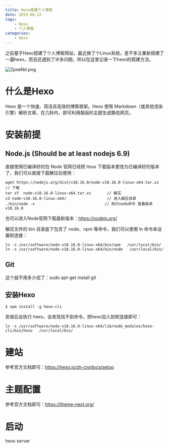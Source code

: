 ```yaml
---
title: Hexo搭建个人博客
date: 2019-06-22
tags: 
	- Hexo
	- 个人博客
categories:
	- Hexo
---
```


之前基于Hexo搭建了个人博客网站，最近换了个Linux系统，差不多又重新搭建了一遍hexo，而且还遇到了许多问题，所以在这里记录一下hexo的搭建方法。

![ZpxeNd.png](https://s2.ax1x.com/2019/06/22/ZpxeNd.png)

<!-- more -->

# 什么是Hexo

Hexo 是一个快速、简洁且高效的博客框架。Hexo 使用 Markdown（或其他渲染引擎）解析文章，在几秒内，即可利用靓丽的主题生成静态网页。

# 安装前提

## Node.js (Should be at least nodejs 6.9)

直接使用已编译好的包
Node 官网已经把 linux 下载版本更改为已编译好的版本了，我们可以直接下载解压后使用：
```
wget https://nodejs.org/dist/v10.16.0/node-v10.16.0-linux-x64.tar.xz    // 下载
tar xf  node-v10.16.0-linux-x64.tar.xz       // 解压
cd node-v10.16.0-linux-x64/                  // 进入解压目录
./bin/node -v                               // 执行node命令 查看版本
v10.16.0
```
也可以进入Node官网下载最新版本：https://nodejs.org/

解压文件的 bin 目录底下包含了 node、npm 等命令，我们可以使用 ln 命令来设置软连接：

```
ln -s /usr/software/node-v10.16.0-linux-x64/bin/npm   /usr/local/bin/ 
ln -s /usr/software/node-v10.16.0-linux-x64/bin/node   /usr/local/bin/
```

## Git

这个就不用多介绍了：sudo apt-get install git

## 安装Hexo

```
$ npm install -g hexo-cli
```

安装后会执行 hexo，会发现找不到命令，把hexo加入到软连接即可：
```
ln -s /usr/software/node-v10.16.0-linux-x64/lib/node_modules/hexo-cli/bin/hexo   /usr/local/bin/
```

# 建站

参考官方文档即可：https://hexo.io/zh-cn/docs/setup

# 主题配置

参考官方文档即可：https://theme-next.org/

# 启动

hexo server